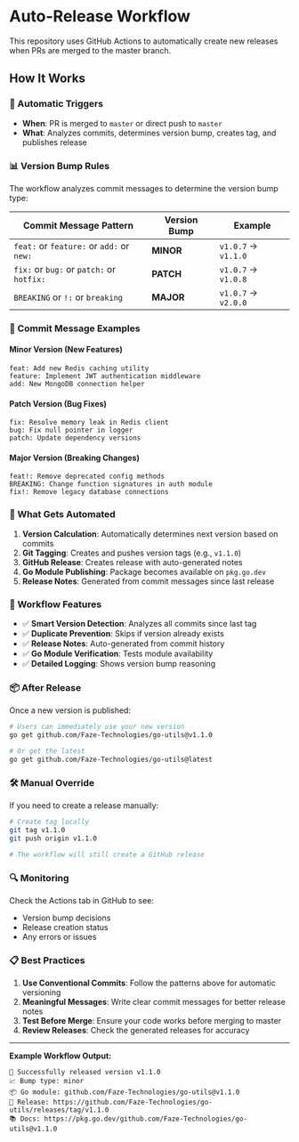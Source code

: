 # Auto-Release Workflow

This repository uses GitHub Actions to automatically create new releases when PRs are merged to the master branch.

## How It Works

### 🚀 Automatic Triggers
- **When**: PR is merged to `master` or direct push to `master`
- **What**: Analyzes commits, determines version bump, creates tag, and publishes release

### 📊 Version Bump Rules

The workflow analyzes commit messages to determine the version bump type:

| Commit Message Pattern | Version Bump | Example |
|------------------------|--------------|---------|
| `feat:` or `feature:` or `add:` or `new:` | **MINOR** | `v1.0.7` → `v1.1.0` |
| `fix:` or `bug:` or `patch:` or `hotfix:` | **PATCH** | `v1.0.7` → `v1.0.8` |
| `BREAKING` or `!:` or `breaking` | **MAJOR** | `v1.0.7` → `v2.0.0` |

### 📝 Commit Message Examples

#### Minor Version (New Features)
```
feat: Add new Redis caching utility
feature: Implement JWT authentication middleware
add: New MongoDB connection helper
```

#### Patch Version (Bug Fixes)
```
fix: Resolve memory leak in Redis client
bug: Fix null pointer in logger
patch: Update dependency versions
```

#### Major Version (Breaking Changes)
```
feat!: Remove deprecated config methods
BREAKING: Change function signatures in auth module
fix!: Remove legacy database connections
```

### 🎯 What Gets Automated

1. **Version Calculation**: Automatically determines next version based on commits
2. **Git Tagging**: Creates and pushes version tags (e.g., `v1.1.0`)
3. **GitHub Release**: Creates release with auto-generated notes
4. **Go Module Publishing**: Package becomes available on `pkg.go.dev`
5. **Release Notes**: Generated from commit messages since last release

### 🔧 Workflow Features

- ✅ **Smart Version Detection**: Analyzes all commits since last tag
- ✅ **Duplicate Prevention**: Skips if version already exists
- ✅ **Release Notes**: Auto-generated from commit history
- ✅ **Go Module Verification**: Tests module availability
- ✅ **Detailed Logging**: Shows version bump reasoning

### 📦 After Release

Once a new version is published:

```bash
# Users can immediately use your new version
go get github.com/Faze-Technologies/go-utils@v1.1.0

# Or get the latest
go get github.com/Faze-Technologies/go-utils@latest
```

### 🛠 Manual Override

If you need to create a release manually:

```bash
# Create tag locally
git tag v1.1.0
git push origin v1.1.0

# The workflow will still create a GitHub release
```

### 🔍 Monitoring

Check the Actions tab in GitHub to see:
- Version bump decisions
- Release creation status
- Any errors or issues

### 📋 Best Practices

1. **Use Conventional Commits**: Follow the patterns above for automatic versioning
2. **Meaningful Messages**: Write clear commit messages for better release notes
3. **Test Before Merge**: Ensure your code works before merging to master
4. **Review Releases**: Check the generated releases for accuracy

---

**Example Workflow Output:**
```
🚀 Successfully released version v1.1.0
📈 Bump type: minor
📦 Go module: github.com/Faze-Technologies/go-utils@v1.1.0
🔗 Release: https://github.com/Faze-Technologies/go-utils/releases/tag/v1.1.0
📚 Docs: https://pkg.go.dev/github.com/Faze-Technologies/go-utils@v1.1.0
```